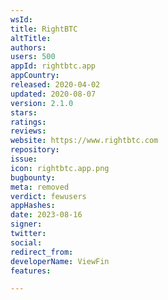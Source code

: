 ```yaml
---
wsId: 
title: RightBTC
altTitle: 
authors: 
users: 500
appId: rightbtc.app
appCountry: 
released: 2020-04-02
updated: 2020-08-07
version: 2.1.0
stars: 
ratings: 
reviews: 
website: https://www.rightbtc.com
repository: 
issue: 
icon: rightbtc.app.png
bugbounty: 
meta: removed
verdict: fewusers
appHashes: 
date: 2023-08-16
signer: 
twitter: 
social: 
redirect_from: 
developerName: ViewFin
features: 

---
```


